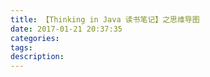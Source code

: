 ```yaml
---
title: 【Thinking in Java 读书笔记】之思维导图
date: 2017-01-21 20:37:35
categories:
tags:
description:
---
```

